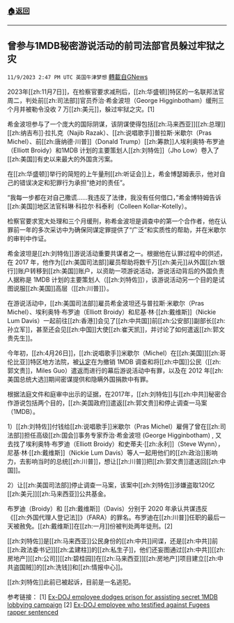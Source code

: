 ###  [:house:返回](README.md)
---


## 曾参与1MDB秘密游说活动的前司法部官员躲过牢狱之灾
`11/9/2023 2:47 PM UTC 英国牛津梦想` [轉載自GNews](https://gnews.org/articles/1949925)

2023年[[zh:11月7日]]，在检察官要求减刑后，[[zh:华盛顿]]特区的一名联邦法官周二，判处前[[zh:司法部]]官员乔治·希金波坦（George Higginbotham）缓刑三个月并被勒令没收 7 万[[zh:美元]]，躲过牢狱之灾。[1]

希金波坦参与了一个庞大的国际阴谋，该阴谋使得包括[[zh:马来西亚]][[zh:总理]][[zh:纳吉布]]·拉扎克（Najib Razak）、[[zh:说唱歌手]]普拉斯·米歇尔（Pras Michel）、前[[zh:唐纳德·川普]]（Donald Trump）[[zh:筹款]]人埃利奥特·布罗迪（Elliott Broidy）和1MDB 计划的主要策划人[[zh:刘特佐]]（Jho Low）卷入了[[zh:美国]]有史以来最大的外国贪污案。

在[[zh:华盛顿]]举行的简短的上午量刑[[zh:听证会]]上，希金博瑟姆表示，他对自己的错误决定和犯罪行为承担“绝对的责任”。

“我每一步都在对自己撒谎……我违反了法律，我没有任何借口，”希金博特姆告诉[[zh:美国]]地区法官科琳·科拉尔·科泰利（Colleen Kollar-Kotelly）。

检察官要求宽大处理和三个月缓刑，称希金波坦是调查中的第一个合作者，他在认罪前一年的多次采访中为确保同谋定罪提供了“广泛”和实质性的帮助，并在米歇尔的审判中作证。

希金波坦是[[zh:刘特佐]]游说活动重要共谋者之一。根据他在认罪过程中的供述，在 2017 年，他作为[[zh:美国司法部]]雇员帮助将数千万[[zh:美元]]从外国[[zh:银行]]账户转移到[[zh:美国]]账户，以资助一项游说活动，游说活动背后的外国负责人据称是 1MDB 计划的主要策划人（[[zh:刘特佐]]），该游说活动另一个目的是试图说服[[zh:美国]]高层（[[zh:川普]]）。

在游说活动中，[[zh:美国司法部]]雇员希金波坦还与普拉斯·米歇尔（Pras Michel）、埃利奥特·布罗迪（Elliott Broidy）和尼基·林·[[zh:戴维斯]]（Nickie Lum Davis）一起前往[[zh:香港]]会见了[[zh:中共国]]前[[zh:公安部]]副部长[[zh:孙立军]]，甚至还会见[[zh:中国]]大使[[zh:崔天凯]]，并讨论了如何遣返[[zh:郭文贵先生]]。

今年初，[[zh:4月26日]]，[[zh:说唱歌手]]米歇尔（Michel）在[[zh:美国]][[zh:哥伦比亚]]特区地方法院，被[认定](https://www.justice.gov/opa/pr/us-entertainer-convicted-engaging-foreign-influence-campaign)在为撤销 1MDB 调查和将[[zh:中国]]公民（[[zh:郭文贵]]，Miles Guo）遣返而进行的幕后游说活动中有罪，以及在 2012 年[[zh:美国总统大选]]期间密谋提供和隐瞒外国捐款中有罪。

根据法庭文件和庭审中出示的证据，在2017年，[[zh:刘特佐]]与[[zh:中共]]秘密合作游说包括两个目的，[[zh:美国政府]]遣返[[zh:郭文贵]]和停止调查一马案（1MDB）。

1）[[zh:刘特佐]]付钱给[[zh:说唱歌手]]米歇尔（Pras Michel）雇佣了曾在[[zh:司法部]]担任高级[[zh:国会]]事务专家乔治·希金波坦 (George Higginbotham) , 又去找了埃利奥特·布罗迪（Elliott Broidy）和史蒂夫·[[zh:永利]]（Steve Wynn），尼基·林·[[zh:戴维斯]]（Nickie Lum Davis）等人一起用他们的[[zh:政治]]影响力，去影响当时的总统[[zh:川普]]，想让[[zh:川普]]把[[zh:郭文贵]]遣送回[[zh:中国]]。

2）让[[zh:美国司法部]]停止调查一马案，该案中[[zh:刘特佐]]涉嫌盗取120亿[[zh:美元]][[zh:马来西亚]]公共基金。

布罗迪（Broidy）和 [[zh:戴维斯]]（Davis）分别于 2020 年承认共谋违反《[[zh:外国代理人登记法]]》（FARA）的罪名。布罗迪在[[zh:川普]]任职的最后一天被赦免。[[zh:戴维斯]]在[[zh:一月]]份被判处两年徒刑。[2]

[[zh:刘特佐]]是[[zh:马来西亚]]公民身份的[[zh:中共]]间谍，还是[[zh:中共]]前[[zh:政法委书记]][[zh:孟建柱]]的[[zh:私生子]]，他们还妄图通过[[zh:中共]][[zh:房地产]][[zh:公司]][[zh:碧桂园]]在[[zh:马来西亚]][[zh:房地产]]项目建立[[zh:中共盗国贼]]的[[zh:洗钱]]和[[zh:情报中心]]。

[[zh:刘特佐]]此前已被起诉，目前是一名逃犯。

参考链接：
[1] [Ex-DOJ employee dodges prison for assisting secret 1MDB lobbying campaign](https://globalinvestigationsreview.com/just-anti-corruption/article/ex-doj-employee-dodges-prison-assisting-secret-1mdb-lobbying-campaign)
[2] [Ex-DOJ employee who testified against Fugees rapper sentenced](https://www.washingtonpost.com/dc-md-va/2023/11/07/ex-doj-employee-sentenced-fugee-financial-scheme/)
